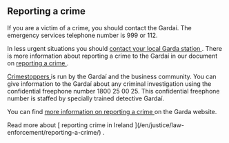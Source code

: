 ##  Reporting a crime

If you are a victim of a crime, you should contact the Gardaí. The emergency
services telephone number is 999 or 112.

In less urgent situations you should [ contact your local Garda station
](http://www.garda.ie/Stations/Default.aspx) . There is more information about
reporting a crime to the Gardaí in our document on [ reporting a crime
](/en/justice/law-enforcement/reporting-a-crime/) .

[ Crimestoppers ](https://www.justice.ie/en/JELR/Pages/WP15000275) is run by
the Gardaí and the business community. You can give information to the Gardaí
about any criminal investigation using the confidential freephone number 1800
25 00 25. This confidential freephone number is staffed by specially trained
detective Gardaí.

You can find [ more information on reporting a crime
](https://garda.ie/en/victim-services/reporting-a-crime-faqs/) on the Garda
website.

Read more about [ reporting crime in Ireland ](/en/justice/law-
enforcement/reporting-a-crime/) .
